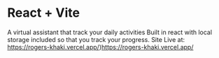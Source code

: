 # React + Vite

A virtual assistant that track your daily activities Built in react with local storage included so that you track your progress.
Site Live at:
https://rogers-khaki.vercel.app/)https://rogers-khaki.vercel.app/
